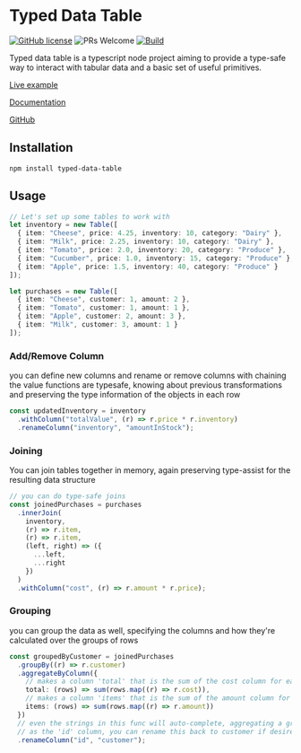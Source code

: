# Typed Data Table
[![GitHub license](https://img.shields.io/badge/license-MIT-blue.svg)](https://github.com/veson-nautical/typed-data-table/blob/main/LICENSE) ![PRs Welcome](https://img.shields.io/badge/PRs-welcome-brightgreen.svg) [![Build](https://github.com/mshafir/typed-data-table/actions/workflows/build.yml/badge.svg)](https://github.com/veson-nautical/typed-data-table/actions/workflows/build.yml)


Typed data table is a typescript node project aiming to provide a type-safe way to interact with tabular data and a basic set of useful primitives.

[Live example](https://codesandbox.io/s/typed-data-table-examples-6wg1i?file=/src/index.ts)

[Documentation](https://veson-nautical.github.io/typed-data-table/)

[GitHub](https://github.com/veson-nautical/typed-data-table)

## Installation

`npm install typed-data-table`

## Usage

```ts
// Let's set up some tables to work with
let inventory = new Table([
  { item: "Cheese", price: 4.25, inventory: 10, category: "Dairy" },
  { item: "Milk", price: 2.25, inventory: 10, category: "Dairy" },
  { item: "Tomato", price: 2.0, inventory: 20, category: "Produce" },
  { item: "Cucumber", price: 1.0, inventory: 15, category: "Produce" },
  { item: "Apple", price: 1.5, inventory: 40, category: "Produce" }
]);

let purchases = new Table([
  { item: "Cheese", customer: 1, amount: 2 },
  { item: "Tomato", customer: 1, amount: 1 },
  { item: "Apple", customer: 2, amount: 3 },
  { item: "Milk", customer: 3, amount: 1 }
]);
```

### Add/Remove Column
you can define new columns and rename or remove columns with chaining
the value functions are typesafe, knowing about previous transformations
and preserving the type information of the objects in each row
```ts
const updatedInventory = inventory
  .withColumn("totalValue", (r) => r.price * r.inventory)
  .renameColumn("inventory", "amountInStock");
```

### Joining
You can join tables together in memory, again preserving type-assist for the resulting data structure
```ts
// you can do type-safe joins
const joinedPurchases = purchases
  .innerJoin(
    inventory,
    (r) => r.item,
    (r) => r.item,
    (left, right) => ({
      ...left,
      ...right
    })
  )
  .withColumn("cost", (r) => r.amount * r.price);
```

### Grouping
you can group the data as well, specifying the columns and how they're calculated over the groups of rows

```ts
const groupedByCustomer = joinedPurchases
  .groupBy((r) => r.customer)
  .aggregateByColumn({
    // makes a column 'total' that is the sum of the cost column for each group  
    total: (rows) => sum(rows.map((r) => r.cost)),
    // makes a column 'items' that is the sum of the amount column for each group
    items: (rows) => sum(rows.map((r) => r.amount))
  })
  // even the strings in this func will auto-complete, aggregating a group returns a table with the group key
  // as the 'id' column, you can rename this back to customer if desired.
  .renameColumn("id", "customer");
```

